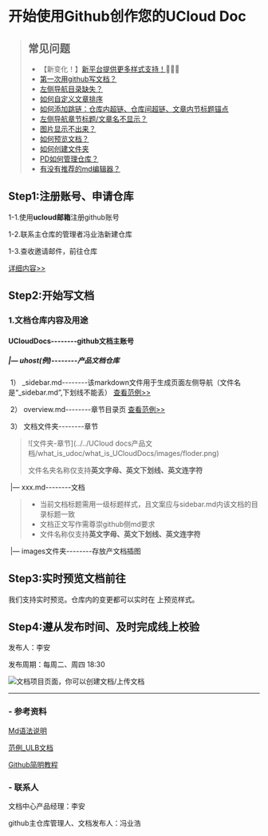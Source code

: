 # 开始使用Github创作您的UCloud Doc
> ## 常见问题
>
> - 【新变化！】[新平台提供更多样式支持！](常见问题)🌟🌟🌟
> - [第一次用github写文档？](在github网页上创建文档)
> - [左侧导航目录缺失？](常见问题)
> - [如何自定义文章排序](常见问题)
> - [如何添加跳链：仓库内超链、仓库间超链、文章内节标题锚点](常见问题)
> - [左侧导航章节标题/文章名不显示？](常见问题)
> - [图片显示不出来？](常见问题)
> - [如何预览文档？](常见问题)
> - [如何创建文件夹](常见问题)
> - [PD如何管理仓库？](仓库管理人的权限及职责)
> - [有没有推荐的md编辑器？](使用typora及GitHub客户端)



## Step1:注册账号、申请仓库

1-1.使用**ucloud邮箱**注册github账号

1-2.联系主仓库的管理者冯业浩新建仓库

1-3.查收邀请邮件，前往仓库

[详细内容>>](准备工作)



## Step2:开始写文档

### 1.文档仓库内容及用途

#### **UCloudDocs--------github文档主账号**

##### |— **uhost(例)--------产品文档仓库**

​	1） _sidebar.md--------该markdown文件用于生成页面左侧导航（文件名是“\_sidebar.md”,下划线不能丢） [查看范例>>](sidebar范例)

​	2） overview.md--------章节目录页   [查看范例>>](overview范例)

​	3） 文档文件夹--------章节 

> ![文件夹-章节](../../UCloud docs产品文档/what_is_udoc/what_is_UCloudDocs/images/floder.png)
>
> 文件名夹名称仅支持**英文字母、英文下划线、英文连字符**

​	|— xxx.md--------文档 

> * 当前文档标题需用一级标题样式，且文案应与sidebar.md内该文档的目录标题一致
> * 文档正文写作需尊崇github侧md要求
> * 文件名称仅支持**英文字母、英文下划线、英文连字符**

​	|— images文件夹--------存放产文档插图 



## Step3:实时预览文档前往 

我们支持实时预览。仓库内的变更都可以实时在       上预览样式。



## Step4:遵从发布时间、及时完成线上校验

发布人：李安

发布周期：每周二、周四 18:30

![文档项目页面，你可以创建文档/上传文档](img/publish.png)



----------------

### - 参考资料

[Md语法说明](https://www.jianshu.com/p/40ba812dd973)  

[范例_ULB文档](https://github.com/UCloudDocs/UCloud-document/tree/master/network/ulb)

[Github简明教程](https://github.com/UCloudDocs/UCloud-document/tree/master/network/ulb)



### - 联系人

文档中心产品经理：李安

github主仓库管理人、文档发布人：冯业浩

